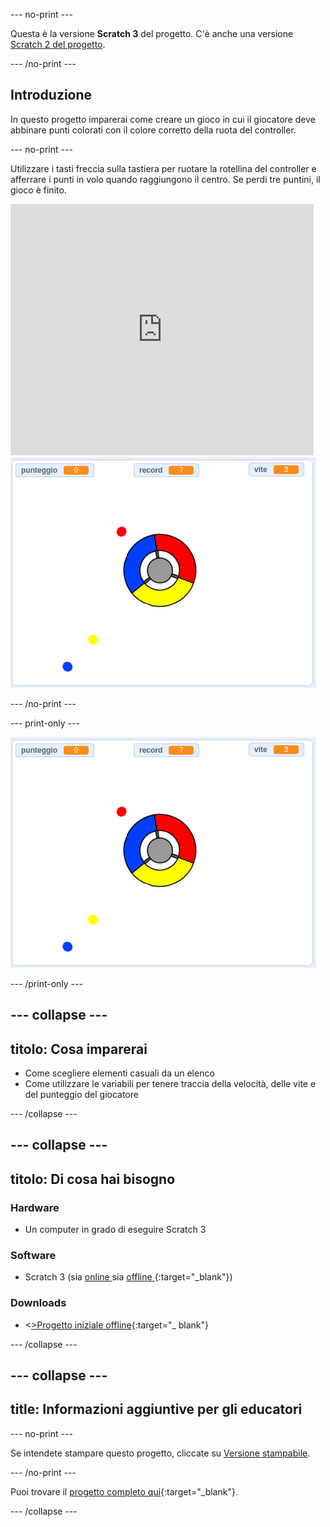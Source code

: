 \--- no-print \---

Questa è la versione **Scratch 3** del progetto. C'è anche una versione [Scratch 2 del progetto](https://projects.raspberrypi.org/en/projects/catch-the-dots-scratch2).

\--- /no-print \---

## Introduzione

In questo progetto imparerai come creare un gioco in cui il giocatore deve abbinare punti colorati con il colore corretto della ruota del controller.

\--- no-print \---

Utilizzare i tasti freccia sulla tastiera per ruotare la rotellina del controller e afferrare i punti in volo quando raggiungono il centro. Se perdi tre puntini, il gioco è finito.

<div class="scratch-preview">
  <iframe allowtransparency="true" width="485" height="402" src="https://scratch.mit.edu/projects/embed/252923761/?autostart=false" frameborder="0" scrolling="no"></iframe>
  <img src="images/dots-final.png">
</div>

\--- /no-print \---

\--- print-only \---

![Screenshot puntini](images/dots-final.png)

\--- /print-only \---

## \--- collapse \---

## titolo: Cosa imparerai

+ Come scegliere elementi casuali da un elenco
+ Come utilizzare le variabili per tenere traccia della velocità, delle vite e del punteggio del giocatore

\--- /collapse \---

## \--- collapse \---

## titolo: Di cosa hai bisogno

### Hardware

+ Un computer in grado di eseguire Scratch 3

### Software

+ Scratch 3 (sia [online ](https://rpf.io/scratchon) sia [offline ](https://rpf.io/scratchoff){:target="_blank"})

### Downloads

+ <[>Progetto iniziale offline](https://rpf.io/p/en/catch-the-dots-go){:target="_ blank"}

\--- /collapse \---

## \--- collapse \---

## title: Informazioni aggiuntive per gli educatori

\--- no-print \---

Se intendete stampare questo progetto, cliccate su [Versione stampabile](https://projects.raspberrypi.org/en/projects/catch-the-dots/print).

\--- /no-print \---

Puoi trovare il [progetto completo qui](https://rpf.io/p/en/catch-the-dots-get){:target="_blank"}.

\--- /collapse \---
